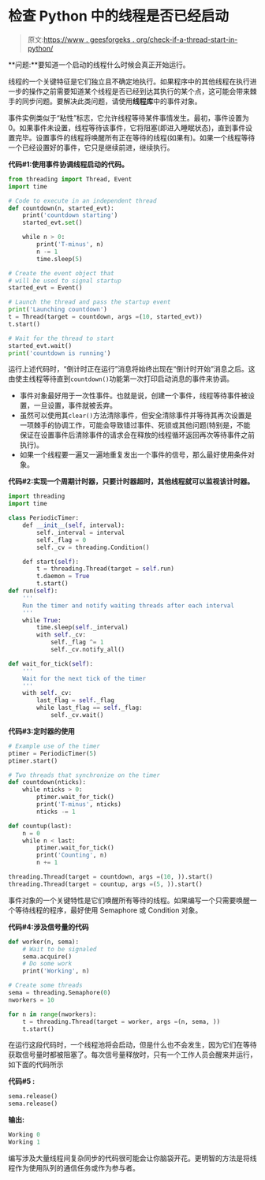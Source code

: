 # 检查 Python 中的线程是否已经启动

> 原文:[https://www . geesforgeks . org/check-if-a-thread-start-in-python/](https://www.geeksforgeeks.org/check-if-a-thread-has-started-in-python/)

**问题:**要知道一个启动的线程什么时候会真正开始运行。

线程的一个关键特征是它们独立且不确定地执行。如果程序中的其他线程在执行进一步的操作之前需要知道某个线程是否已经到达其执行的某个点，这可能会带来棘手的同步问题。要解决此类问题，请使用**线程库**中的事件对象。

事件实例类似于“粘性”标志，它允许线程等待某件事情发生。最初，事件设置为 0。如果事件未设置，线程等待该事件，它将阻塞(即进入睡眠状态)，直到事件设置完毕。设置事件的线程将唤醒所有正在等待的线程(如果有)。如果一个线程等待一个已经设置好的事件，它只是继续前进，继续执行。

**代码#1:使用事件协调线程启动的代码。**

```py
from threading import Thread, Event
import time

# Code to execute in an independent thread
def countdown(n, started_evt):
    print('countdown starting')
    started_evt.set()

    while n > 0:
        print('T-minus', n)
        n -= 1
        time.sleep(5)

# Create the event object that 
# will be used to signal startup
started_evt = Event()

# Launch the thread and pass the startup event
print('Launching countdown')
t = Thread(target = countdown, args =(10, started_evt))
t.start()

# Wait for the thread to start
started_evt.wait()
print('countdown is running')
```

运行上述代码时，“倒计时正在运行”消息将始终出现在“倒计时开始”消息之后。这由使主线程等待直到`countdown()`功能第一次打印启动消息的事件来协调。

*   事件对象最好用于一次性事件。也就是说，创建一个事件，线程等待事件被设置，一旦设置，事件就被丢弃。
*   虽然可以使用其`clear()`方法清除事件，但安全清除事件并等待其再次设置是一项棘手的协调工作，可能会导致错过事件、死锁或其他问题(特别是，不能保证在设置事件后清除事件的请求会在释放的线程循环返回再次等待事件之前执行)。
*   如果一个线程要一遍又一遍地重复发出一个事件的信号，那么最好使用条件对象。

**代码#2:实现一个周期计时器，只要计时器超时，其他线程就可以监视该计时器。**

```py
import threading
import time

class PeriodicTimer:
    def __init__(self, interval):
        self._interval = interval
        self._flag = 0
        self._cv = threading.Condition()

    def start(self):
        t = threading.Thread(target = self.run)
        t.daemon = True
        t.start()
def run(self):
    '''
    Run the timer and notify waiting threads after each interval
    '''
    while True:
        time.sleep(self._interval)
        with self._cv:
            self._flag ^= 1
            self._cv.notify_all()

def wait_for_tick(self):
    '''
    Wait for the next tick of the timer
    '''
    with self._cv:
        last_flag = self._flag
        while last_flag == self._flag:
            self._cv.wait()
```

**代码#3:定时器的使用**

```py
# Example use of the timer
ptimer = PeriodicTimer(5)
ptimer.start()

# Two threads that synchronize on the timer
def countdown(nticks):
    while nticks > 0:
        ptimer.wait_for_tick()
        print('T-minus', nticks)
        nticks -= 1

def countup(last):
    n = 0
    while n < last:
        ptimer.wait_for_tick()
        print('Counting', n)
        n += 1

threading.Thread(target = countdown, args =(10, )).start()
threading.Thread(target = countup, args =(5, )).start()
```

事件对象的一个关键特性是它们唤醒所有等待的线程。如果编写一个只需要唤醒一个等待线程的程序，最好使用 Semaphore 或 Condition 对象。

**代码#4:涉及信号量的代码**

```py
def worker(n, sema):
    # Wait to be signaled
    sema.acquire()
    # Do some work
    print('Working', n)

# Create some threads
sema = threading.Semaphore(0)
nworkers = 10

for n in range(nworkers):
    t = threading.Thread(target = worker, args =(n, sema, ))
    t.start()
```

在运行这段代码时，一个线程池将会启动，但是什么也不会发生，因为它们在等待获取信号量时都被阻塞了。每次信号量释放时，只有一个工作人员会醒来并运行，如下面的代码所示

**代码#5 :**

```py
sema.release()
sema.release()
```

**输出:**

```py
Working 0
Working 1
```

编写涉及大量线程间复杂同步的代码很可能会让你脑袋开花。更明智的方法是将线程作为使用队列的通信任务或作为参与者。